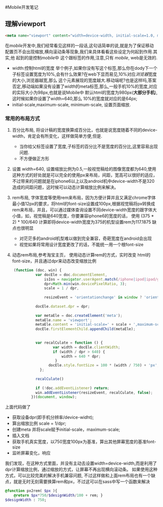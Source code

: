 #Mobile开发笔记
## 理解viewport
```html
<meta name="viewport" content="width=device-width, initial-scale=1.0, maximum-scale=1.0,minimum-scale=1,s user-scalable=0;" />
```
在*mobile*开发中,我们经常看见这样的一段话,这句话简单的说,就是为了保证移动配置页不会出现缩放,横向滚动条等现象,我们来具体看看这些设定为何起到作用.其实,他
起到的是控制*mobile*中 <html>这个跟标签的作用,注意,只有 *mobile*, web是无效的.
- width:控制html的宽度  举个例子,如果你没有写这个<meta>标签,那么你在dody下一个子标签设置宽度为10%,会有什么效果?在web下显而易见,10%对应*浏览器*宽度的大小,浏览器越宽,那么
  这个元素展现的宽度越大.移动端呢?也是这样吗,答案否定,移动端如果没有设置了*width*的meta标签,那么,一般手机10%的宽度,对应的实际大小为98px,也就是说Mobile中
  默认html的宽度为980px(**大部分手机**), 这时候如果你设置了width=640,那么 10%的宽度就对应的是64px;
- initial-scale,maximum-scale, minimum-scale, 设置页面缩放.

### 常用的布局方式

1. 百分比布局, 将设计稿的宽度换算成百分比，也就是说宽度随着不同的device-width，肯定会有所变化，这样做简单方便,但是.
    - 当你给父标签设置了宽度,子标签的百分比不是宽度的百分比,这里容易出现问题.
    - 不方便做正方形
    
2. 设置 width=640, 设置缩放比例为0.5,一般视觉稿给的图像宽度都为640,使用这种方式的好处就是可以完全的使用px来布局，间距，宽高可以很好的适应，不过带来的问题就是在iphone6以上以及android机中device-width不是320造成的间距问题，这时候可以动态计算缩放比例来解决。

3. rem布局, 字体宽度等使用rem来布局，因为方便计算并且又满足chrome字体最小值12px的要求，将html的font-size设置成100px,根据视觉稿将px转换成rem来布局，并且，可以通过媒体查询设置不同device-width宽度的跟字体大小值，如，视觉稿是640宽度，你要兼容iphone6的宽度的话， 使用 (375 * 2) * 100/640 计算即将device-width宽度为375的机型设置rem为117.1875
缺点也很明显
    - 对茫茫多的android机型难以做到完全兼容，奇葩宽度在android会出现
    - 视觉如果将常用设计宽度更改了的话，不能统一用一个根font-size
    
4. 动态rem布局,参考淘宝主页， 使用动态计算rem的方式，实时改变 html的font-size，并且通过dpr来动态改变缩放比例
```javascript
    (function (doc, win) {
              var docEle = doc.documentElement,
                  isIos = navigator.userAgent.match(/iphone|ipod|ipad/gi),
                  dpr=Math.min(win.devicePixelRatio, 3);
                  scale = 1 / dpr,
    
                  resizeEvent = 'orientationchange' in window ? 'orientationchange' : 'resize';
    
              docEle.dataset.dpr = dpr;
    
              var metaEle = doc.createElement('meta');
              metaEle.name = 'viewport';
              metaEle.content = 'initial-scale=' + scale + ',maximum-scale=' + scale;
              docEle.firstElementChild.appendChild(metaEle);
              
    
              var recalCulate = function () {
                      var width = docEle.clientWidth;
                      if (width / dpr > 640) {
                          width = 640 * dpr;
                       }
                    docEle.style.fontSize = 100 * (width / 750) + 'px';
                };
    
              recalCulate()
    
              if (!doc.addEventListener) return;
              win.addEventListener(resizeEvent, recalCulate, false);
            })(document, window);
```
上面代码做了
+ 获取设备dpr(即手机分辨率/device-widht);
+ 算出缩放比例 scale = 1/dpr;
+ 创建meta 并将scale赋予initial-scale，maximum-scale;
+ 插入文档
+ 获取手机真实宽度，以750宽度100px为基准，算出其他屏幕宽度的基准font-size
+ 监听屏幕变化，响应

我们发现，在这种方式里面，并没有主动去设置width=device-width,而是利用了dpr计算缩放比例，通过缩放的方式，让屏幕不再出现横向滚动条。
如果使用这种方式，可以比较完美的解决手机兼容问题, 不过这样做和上面rem布局也有一个缺点，就是无时无刻需要换算rem和px，不过这可以在sass中写一个函数来解决

```sass
@function px2rem( $px ){
    @return $px*750/$designWidth/100 + rem; }
$designWidth : 750; 
```